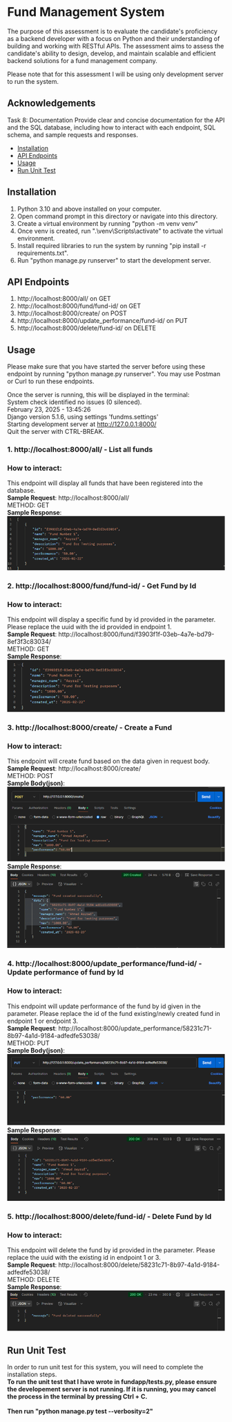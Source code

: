 
# Fund Management System
The purpose of this assessment is to evaluate the candidate's proficiency as a backend developer with a focus on Python and their understanding of building and working  with RESTful APIs. The assessment aims to assess the candidate's ability to design, develop, and maintain scalable and efficient backend solutions for a fund management  company.

Please note that for this assessment I will be using only development server to run the system.





## Acknowledgements
Task 8: Documentation Provide clear and concise documentation for the API and the SQL database, including how to interact with each endpoint, SQL schema, and sample requests and responses.

 - [Installation](#Installation)
 - [API Endpoints](#api-endpoints)
 - [Usage](#usage)
 - [Run Unit Test](#unit-tests)

## Installation

1. Python 3.10 and above installed on your computer.
2. Open command prompt in this directory or navigate into this directory.
3. Create a virtual environment by running "python -m venv venv"
4. Once venv is created, run ".\venv\Scripts\activate" to activate the virtual environment.
5. Install required libraries to run the system by running "pip install -r requirements.txt".
6. Run "python manage.py runserver" to start the development server.


## API Endpoints

1. http://localhost:8000/all/ on GET
2. http://localhost:8000/fund/fund-id/ on GET
3. http://localhost:8000/create/ on POST
4. http://localhost:8000/update_performance/fund-id/ on PUT
5. http://localhost:8000/delete/fund-id/ on DELETE

## Usage
Please make sure that you have started the server before using these endpoint by running "python manage.py runserver". You may use Postman or Curl to run these endpoints.

Once the server is running, this will be displayed in the terminal:<br/>
System check identified no issues (0 silenced).<br/>
February 23, 2025 - 13:45:26<br/>
Django version 5.1.6, using settings 'fundms.settings'<br/>
Starting development server at http://127.0.0.1:8000/<br/>
Quit the server with CTRL-BREAK.<br/>

### 1. http://localhost:8000/all/ - List all funds
### How to interact:
This endpoint will display all funds that have been registered into the database.<br/>
<b>Sample Request</b>: http://localhost:8000/all/ <br/>METHOD: GET<br/>
<b>Sample Response</b>: <br/>
![alt text](screenshots/image.png)<br/>
### 2. http://localhost:8000/fund/fund-id/ - Get Fund by Id
### How to interact:
This endpoint will display a specific fund by id provided in the parameter. Please replace the uuid with the id provided in endpoint 1.<br/>
<b>Sample Request</b>: http://localhost:8000/fund/f3903f1f-03eb-4a7e-bd79-8ef3f3c83034/ <br/>METHOD: GET<br/>
<b>Sample Response</b>: <br/>
![alt text](screenshots/image_2.png) <br/>
### 3. http://localhost:8000/create/ - Create a Fund
### How to interact:
This endpoint will create fund based on the data given in request body.<br/>
<b>Sample Request</b>: http://localhost:8000/create/ <br/>METHOD: POST<br/>
<b>Sample Body(json)</b>: <br/>
![alt text](screenshots/image_3.png) <br/>
<b>Sample Response</b>: <br/>
![alt text](screenshots/image_4.png) <br/>
### 4. http://localhost:8000/update_performance/fund-id/ - Update performance of fund by Id
### How to interact:
This endpoint will update performance of the fund by id given in the parameter. Please replace the id of the fund existing/newly created fund in endpoint 1 or endpoint 3.<br/>
<b>Sample Request</b>: http://localhost:8000/update_performance/58231c71-8b97-4a1d-9184-adfedfe53038/ <br/>METHOD: PUT<br/>
<b>Sample Body(json)</b>: <br/>
![alt text](screenshots/image_5.png) <br/>
<b>Sample Response</b>: <br/>
![alt text](screenshots/image_6.png)<br/>
### 5. http://localhost:8000/delete/fund-id/ - Delete Fund by Id
### How to interact:
This endpoint will delete the fund by id provided in the parameter. Please replace the uuid with the existing id in endpoint 1 or 3.<br/>
<b>Sample Request</b>: http://localhost:8000/delete/58231c71-8b97-4a1d-9184-adfedfe53038/ <br/>METHOD: DELETE<br/>
<b>Sample Response</b>: <br/>
![alt text](screenshots/image_7.png) <br/>

## Run Unit Test
In order to run unit test for this system, you will need to complete the installation steps.
<br/>
<b>To run the unit test that I have wrote in fundapp/tests.py, please ensure the developement server is not running. If it is running, you may cancel the process in the terminal by pressing Ctrl + C.</b><br/><br/>
<b>Then run "python manage.py test --verbosity=2"</b>